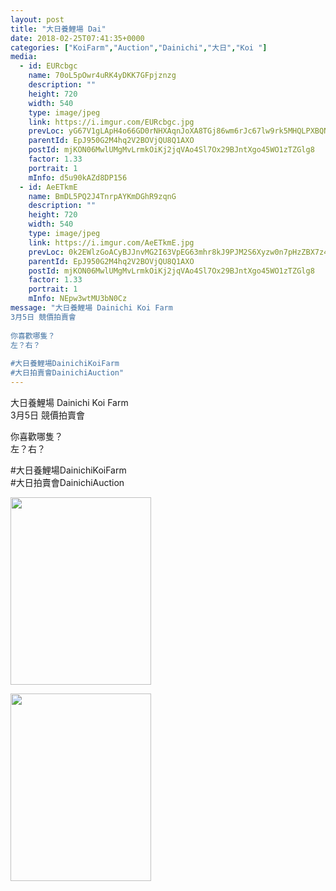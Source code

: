 ```yaml
---
layout: post
title: "大日養鯉場 Dai" 
date: 2018-02-25T07:41:35+0000 
categories: ["KoiFarm","Auction","Dainichi","大日","Koi "] 
media:
  - id: EURcbgc
    name: 70oL5pOwr4uRK4yDKK7GFpjznzg
    description: ""   
    height: 720
    width: 540
    type: image/jpeg
    link: https://i.imgur.com/EURcbgc.jpg
    prevLoc: yG67V1gLApH4o66GD0rNHXAqnJoXA8TGj86wm6rJc67lw9rk5MHQLPXBQNQ3uz1lOMR5wpF5QGPXjO2qSYpYD25R6nfE74n7v5DAu32kDmymwOUMv6z1n9OqUXlk3VAVvWs7zoNrMK79uqPLV87EmDH7NNmDK2jBTW9O8W01KgfvAAwgJxrmip3jEKK5xNI4xWXNMDLEsryM1w50pVTKXN9wgpgXC08glg0XOyumBmwWrv0rumAkJG9ovDtGy178Z6B5uE9
    parentId: EpJ950G2M4hq2V2BOVjQU8Q1AXO
    postId: mjKON06MwlUMgMvLrmkOiKj2jqVAo4Sl7Ox29BJntXgo45WO1zTZGlg8
    factor: 1.33
    portrait: 1
    mInfo: d5u90kAZd8DP156
  - id: AeETkmE
    name: BmDL5PQ2J4TnrpAYKmDGhR9zqnG
    description: ""   
    height: 720
    width: 540
    type: image/jpeg
    link: https://i.imgur.com/AeETkmE.jpg
    prevLoc: 0k2EWlzGoACyBJJnvMG2I63VpEG63mhr8kJ9PJM2S6Xyzw0n7pHzZBX7z4z5cmLEXgyRNKUqxL2y4EgXSW5WXrlRYLCkRoorznVQhE5POxgx1GirA9n99RKOf4G0yjKvBQC1kK2KQ8ZVt8vLW6Wpr1CGDQXB1DRkhAZQoAODWpfKEE8Q9ND0iL143yyZ7GhYjV1oPAQzi7MrgjznR8T8rPlwrOkmS7k5KrV4GjfRyQE3E2LESE7ZxkNVDnigJPX4r4jyT1A
    parentId: EpJ950G2M4hq2V2BOVjQU8Q1AXO
    postId: mjKON06MwlUMgMvLrmkOiKj2jqVAo4Sl7Ox29BJntXgo45WO1zTZGlg8
    factor: 1.33
    portrait: 1
    mInfo: NEpw3wtMU3bN0Cz
message: "大日養鯉場 Dainichi Koi Farm  
3月5日 競價拍賣會   
  
你喜歡哪隻？  
左？右？  
  
#大日養鯉場DainichiKoiFarm  
#大日拍賣會DainichiAuction"
---
```


大日養鯉場 Dainichi Koi Farm  
3月5日 競價拍賣會   
  
你喜歡哪隻？  
左？右？  
  
#大日養鯉場DainichiKoiFarm  
#大日拍賣會DainichiAuction


[//]: #media:  
<a href="https://i.imgur.com/EURcbgc.jpg"><img src="https://i.imgur.com/EURcbgc.jpg" height="300" width="225" /></a> 
  

<a href="https://i.imgur.com/AeETkmE.jpg"><img src="https://i.imgur.com/AeETkmE.jpg" height="300" width="225" /></a> 
 
